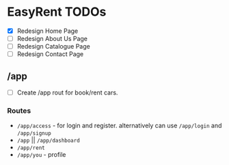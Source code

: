 # EasyRent TODOs

- [x] Redesign Home Page
- [ ] Redesign About Us Page
- [ ] Redesign Catalogue Page
- [ ] Redesign Contact Page

## /app

- [ ] Create /app rout for book/rent cars.

### Routes

- `/app/access` - for login and register. alternatively can use `/app/login` and `/app/signup`
- `/app` || `/app/dashboard`
- `/app/rent`
- `/app/you` - profile
